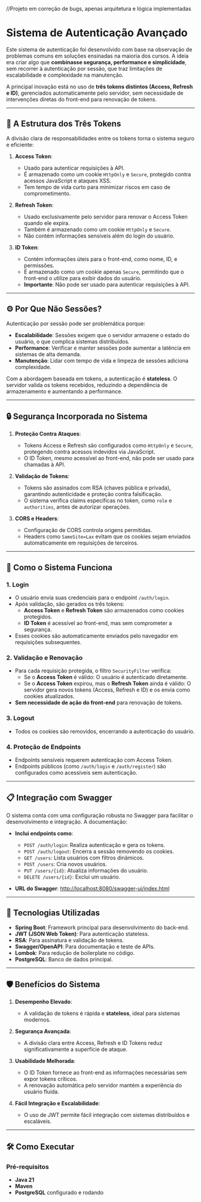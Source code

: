 //Projeto em correção de bugs, apenas arquitetura e lógica implementadas

# Sistema de Autenticação Avançado

Este sistema de autenticação foi desenvolvido com base na observação de problemas comuns em soluções ensinadas na maioria dos cursos. A ideia era criar algo que **combinasse segurança, performance e simplicidade**, sem recorrer à autenticação por sessão, que traz limitações de escalabilidade e complexidade na manutenção.

A principal inovação está no uso de **três tokens distintos (Access, Refresh e ID)**, gerenciados automaticamente pelo servidor, sem necessidade de intervenções diretas do front-end para renovação de tokens.

---

## 🔑 A Estrutura dos Três Tokens

A divisão clara de responsabilidades entre os tokens torna o sistema seguro e eficiente:

1. **Access Token**:
    - Usado para autenticar requisições à API.
    - É armazenado como um cookie `HttpOnly` e `Secure`, protegido contra acessos JavaScript e ataques XSS.
    - Tem tempo de vida curto para minimizar riscos em caso de comprometimento.

2. **Refresh Token**:
    - Usado exclusivamente pelo servidor para renovar o Access Token quando ele expira.
    - Também é armazenado como um cookie `HttpOnly` e `Secure`.
    - Não contém informações sensíveis além do login do usuário.

3. **ID Token**:
    - Contém informações úteis para o front-end, como nome, ID, e permissões.
    - É armazenado como um cookie apenas `Secure`, permitindo que o front-end o utilize para exibir dados do usuário.
    - **Importante**: Não pode ser usado para autenticar requisições à API.

---

## ⚙️ Por Que Não Sessões?

Autenticação por sessão pode ser problemática porque:

- **Escalabilidade**: Sessões exigem que o servidor armazene o estado do usuário, o que complica sistemas distribuídos.
- **Performance**: Verificar e manter sessões pode aumentar a latência em sistemas de alta demanda.
- **Manutenção**: Lidar com tempo de vida e limpeza de sessões adiciona complexidade.

Com a abordagem baseada em tokens, a autenticação é **stateless**. O servidor valida os tokens recebidos, reduzindo a dependência de armazenamento e aumentando a performance.

---

## 🔒 Segurança Incorporada no Sistema

1. **Proteção Contra Ataques**:
    - Tokens Access e Refresh são configurados como `HttpOnly` e `Secure`, protegendo contra acessos indevidos via JavaScript.
    - O ID Token, mesmo acessível ao front-end, não pode ser usado para chamadas à API.

2. **Validação de Tokens**:
    - Tokens são assinados com RSA (chaves pública e privada), garantindo autenticidade e proteção contra falsificação.
    - O sistema verifica claims específicas no token, como `role` e `authorities`, antes de autorizar operações.

3. **CORS e Headers**:
    - Configuração de CORS controla origens permitidas.
    - Headers como `SameSite=Lax` evitam que os cookies sejam enviados automaticamente em requisições de terceiros.

---

## 📂 Como o Sistema Funciona

### 1. Login
- O usuário envia suas credenciais para o endpoint `/auth/login`.
- Após validação, são gerados os três tokens:
    - **Access Token** e **Refresh Token** são armazenados como cookies protegidos.
    - **ID Token** é acessível ao front-end, mas sem comprometer a segurança.
- Esses cookies são automaticamente enviados pelo navegador em requisições subsequentes.

### 2. Validação e Renovação
- Para cada requisição protegida, o filtro `SecurityFilter` verifica:
    - Se o **Access Token** é válido: O usuário é autenticado diretamente.
    - Se o **Access Token** expirou, mas o **Refresh Token** ainda é válido: O servidor gera novos tokens (Access, Refresh e ID) e os envia como cookies atualizados.
- **Sem necessidade de ação do front-end** para renovação de tokens.

### 3. Logout
- Todos os cookies são removidos, encerrando a autenticação do usuário.

### 4. Proteção de Endpoints
- Endpoints sensíveis requerem autenticação com Access Token.
- Endpoints públicos (como `/auth/login` e `/auth/register`) são configurados como acessíveis sem autenticação.

---

## 📋 Integração com Swagger

O sistema conta com uma configuração robusta no Swagger para facilitar o desenvolvimento e integração. A documentação:

- **Inclui endpoints como**:
    - `POST /auth/login`: Realiza autenticação e gera os tokens.
    - `POST /auth/logout`: Encerra a sessão removendo os cookies.
    - `GET /users`: Lista usuários com filtros dinâmicos.
    - `POST /users`: Cria novos usuários.
    - `PUT /users/{id}`: Atualiza informações do usuário.
    - `DELETE /users/{id}`: Exclui um usuário.

- **URL do Swagger**:
  [http://localhost:8080/swagger-ui/index.html](http://localhost:8080/swagger-ui/index.html)

---

## 🚀 Tecnologias Utilizadas

- **Spring Boot**: Framework principal para desenvolvimento do back-end.
- **JWT (JSON Web Token)**: Para autenticação stateless.
- **RSA**: Para assinatura e validação de tokens.
- **Swagger/OpenAPI**: Para documentação e teste de APIs.
- **Lombok**: Para redução de boilerplate no código.
- **PostgreSQL**: Banco de dados principal.

---

## 🛡️ Benefícios do Sistema

1. **Desempenho Elevado**:
    - A validação de tokens é rápida e **stateless**, ideal para sistemas modernos.

2. **Segurança Avançada**:
    - A divisão clara entre Access, Refresh e ID Tokens reduz significativamente a superfície de ataque.

3. **Usabilidade Melhorada**:
    - O ID Token fornece ao front-end as informações necessárias sem expor tokens críticos.
    - A renovação automática pelo servidor mantém a experiência do usuário fluida.

4. **Fácil Integração e Escalabilidade**:
    - O uso de JWT permite fácil integração com sistemas distribuídos e escaláveis.

---

## 🛠️ Como Executar

### Pré-requisitos
- **Java 21**
- **Maven**
- **PostgreSQL** configurado e rodando

